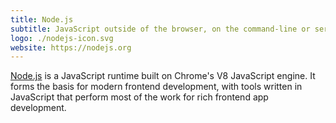 ```yaml
---
title: Node.js
subtitle: JavaScript outside of the browser, on the command-line or server-side
logo: ./nodejs-icon.svg
website: https://nodejs.org
---
```


[Node.js](https://nodejs.org) is a JavaScript runtime built on Chrome's V8 JavaScript engine. It
forms the basis for modern frontend development, with tools written in
JavaScript that perform most of the work for rich frontend app development.
